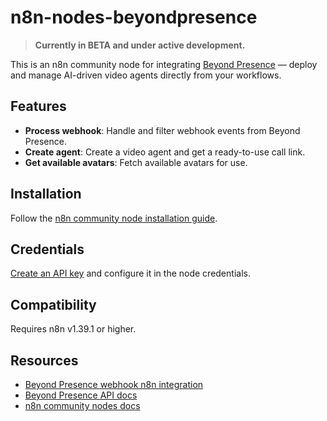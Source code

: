 # n8n-nodes-beyondpresence

> **Currently in BETA and under active development.**

This is an n8n community node for integrating [Beyond Presence](https://docs.bey.dev) — deploy and manage AI-driven video agents directly from your workflows.

## Features

- **Process webhook**: Handle and filter webhook events from Beyond Presence.
- **Create agent**: Create a video agent and get a ready-to-use call link.
- **Get available avatars**: Fetch available avatars for use.

## Installation

Follow the [n8n community node installation guide](https://docs.n8n.io/integrations/community-nodes/installation).

## Credentials

[Create an API key](https://docs.bey.dev/api-key) and configure it in the node credentials.

## Compatibility

Requires n8n v1.39.1 or higher.

## Resources

- [Beyond Presence webhook n8n integration](https://docs.bey.dev/webhooks/n8n)
- [Beyond Presence API docs](https://docs.bey.dev)
- [n8n community nodes docs](https://docs.n8n.io/integrations)
